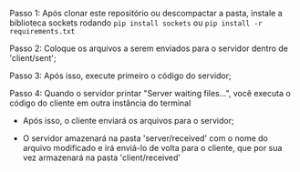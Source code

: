 Passo 1:
    Após clonar este repositório ou descompactar a pasta, instale a biblioteca sockets rodando `pip install sockets` ou `pip install -r requirements.txt`

Passo 2:
    Coloque os arquivos a serem enviados para o servidor dentro de 'client/sent';

Passo 3:
    Após isso, execute primeiro o código do servidor;

Passo 4:
    Quando o servidor printar "Server waiting files...", você executa o código do cliente em outra instância do terminal

- Após isso, o cliente enviará os arquivos para o servidor;

- O servidor amazenará na pasta 'server/received' com o nome do arquivo modificado e irá enviá-lo de volta para o cliente, que por sua vez armazenará na pasta 'client/received'

